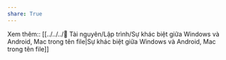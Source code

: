```yaml
---
share: True
---
```

Xem thêm:: [[../../../📜 Tài nguyên/Lập trình/Sự khác biệt giữa Windows và Android, Mac trong tên file|Sự khác biệt giữa Windows và Android, Mac trong tên file]] 